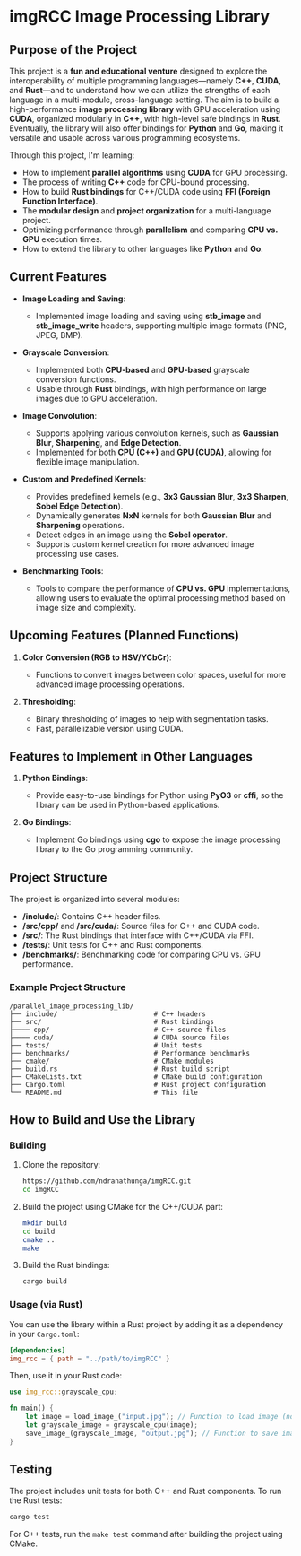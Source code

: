 # imgRCC Image Processing Library

## Purpose of the Project

This project is a **fun and educational venture** designed to explore the interoperability of multiple programming languages—namely **C++**, **CUDA**, and **Rust**—and to understand how we can utilize the strengths of each language in a multi-module, cross-language setting. The aim is to build a high-performance **image processing library** with GPU acceleration using **CUDA**, organized modularly in **C++**, with high-level safe bindings in **Rust**. Eventually, the library will also offer bindings for **Python** and **Go**, making it versatile and usable across various programming ecosystems.

Through this project, I'm learning:
- How to implement **parallel algorithms** using **CUDA** for GPU processing.
- The process of writing **C++** code for CPU-bound processing.
- How to build **Rust bindings** for C++/CUDA code using **FFI (Foreign Function Interface)**.
- The **modular design** and **project organization** for a multi-language project.
- Optimizing performance through **parallelism** and comparing **CPU vs. GPU** execution times.
- How to extend the library to other languages like **Python** and **Go**.

## Current Features

- **Image Loading and Saving**:
   - Implemented image loading and saving using **stb_image** and **stb_image_write** headers, supporting multiple image formats (PNG, JPEG, BMP).

- **Grayscale Conversion**:
   - Implemented both **CPU-based** and **GPU-based** grayscale conversion functions.
   - Usable through **Rust** bindings, with high performance on large images due to GPU acceleration.

- **Image Convolution**:
   - Supports applying various convolution kernels, such as **Gaussian Blur**, **Sharpening**, and **Edge Detection**.
   - Implemented for both **CPU (C++)** and **GPU (CUDA)**, allowing for flexible image manipulation.

- **Custom and Predefined Kernels**:
   - Provides predefined kernels (e.g., **3x3 Gaussian Blur**, **3x3 Sharpen**, **Sobel Edge Detection**).
   - Dynamically generates **NxN** kernels for both **Gaussian Blur** and **Sharpening** operations.
   - Detect edges in an image using the **Sobel operator**.
   - Supports custom kernel creation for more advanced image processing use cases.

- **Benchmarking Tools**:
   - Tools to compare the performance of **CPU vs. GPU** implementations, allowing users to evaluate the optimal processing method based on image size and complexity.

## Upcoming Features (Planned Functions)

1. **Color Conversion (RGB to HSV/YCbCr)**:
   - Functions to convert images between color spaces, useful for more advanced image processing operations.

2. **Thresholding**:
   - Binary thresholding of images to help with segmentation tasks.
   - Fast, parallelizable version using CUDA.

## Features to Implement in Other Languages

1. **Python Bindings**:
   - Provide easy-to-use bindings for Python using **PyO3** or **cffi**, so the library can be used in Python-based applications.

2. **Go Bindings**:
   - Implement Go bindings using **cgo** to expose the image processing library to the Go programming community.

## Project Structure

The project is organized into several modules:
- **/include/**: Contains C++ header files.
- **/src/cpp/** and **/src/cuda/**: Source files for C++ and CUDA code.
- **/src/**: The Rust bindings that interface with C++/CUDA via FFI.
- **/tests/**: Unit tests for C++ and Rust components.
- **/benchmarks/**: Benchmarking code for comparing CPU vs. GPU performance.

### Example Project Structure
```
/parallel_image_processing_lib/
├── include/                        # C++ headers
├── src/                            # Rust bindings
├──── cpp/                          # C++ source files
├──── cuda/                         # CUDA source files           
├── tests/                          # Unit tests
├── benchmarks/                     # Performance benchmarks
├── cmake/                          # CMake modules
├── build.rs                        # Rust build script
├── CMakeLists.txt                  # CMake build configuration
├── Cargo.toml                      # Rust project configuration
└── README.md                       # This file
```

## How to Build and Use the Library

### Building

1. Clone the repository:

   ```bash
   https://github.com/ndranathunga/imgRCC.git
   cd imgRCC
   ```

2. Build the project using CMake for the C++/CUDA part:

   ```bash
   mkdir build
   cd build
   cmake ..
   make
   ```

3. Build the Rust bindings:

   ```bash
   cargo build
   ```

### Usage (via Rust)

You can use the library within a Rust project by adding it as a dependency in your `Cargo.toml`:

```toml
[dependencies]
img_rcc = { path = "../path/to/imgRCC" }
```

Then, use it in your Rust code:

```rust
use img_rcc::grayscale_cpu;

fn main() {
    let image = load_image_("input.jpg"); // Function to load image (not yet implemented)
    let grayscale_image = grayscale_cpu(image);
    save_image_(grayscale_image, "output.jpg"); // Function to save image (not yet implemented)
}
```

## Testing

The project includes unit tests for both C++ and Rust components. To run the Rust tests:

```bash
cargo test
```

For C++ tests, run the `make test` command after building the project using CMake.

<!-- ## Contributions and License

Feel free to fork this project and contribute! Whether you're adding new features, fixing bugs, or improving documentation, all contributions are welcome.

This project is licensed under the **MIT License**. -->
